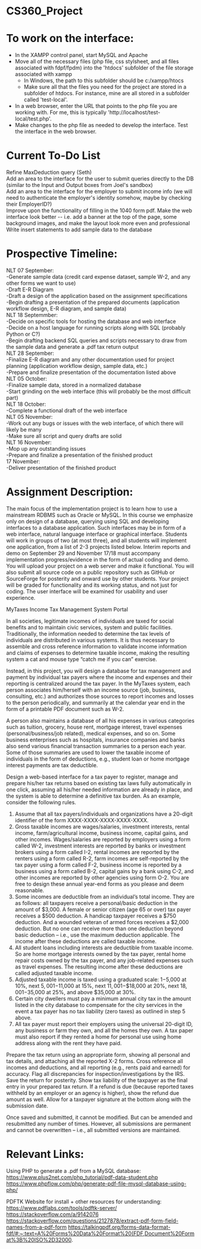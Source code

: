 # CS360_Project

# To work on the interface:  
 - In the XAMPP control panel, start MySQL and Apache  
 - Move all of the necessary files (php file, css stylsheet, and all files associated with fdpf/fpdm) into the 'htdocs' subfolder of the file storage associated with xampp    
    - In Windows, the path to this subfolder should be c:/xampp/htocs  
    - Make sure all that the files you need for the project are stored in a subfolder of htdocs. For instance, mine are all stored in a subfolder called 'test-local'.  
 - In a web browser, enter the URL that points to the php file you are working with. For me, this is typically 'http://localhost/test-local/test.php'.  
 - Make changes to the php file as needed to develop the interface. Test the interface in the web browser.  

# Current To-Do List
Refine MaxDeduction query (Seth)  
Add an area to the interface for the user to submit queries directly to the DB (similar to the Input and Output boxes from Joel's sandbox)  
Add an area to the interface for the employer to submit income info (we will need to authenticate the employer's identity somehow, maybe by checking their EmployerID?)  
Improve upon the functionality of filling in the 1040 form pdf. 
Make the web interface look better -- i.e. add a banner at the top of the page, some background images, and make the layout look more even and professional  
Write insert statements to add sample data to the database  

# Prospective Timeline:
NLT 07 September:  
  -Generate sample data (credit card expense dataset, sample W-2, and any other forms we want to use)  
  -Draft E-R Diagram  
  -Draft a design of the application based on the assignment specifications  
  -Begin drafting a presentation of the prepared documents (application workflow design, E-R diagram, and sample data)  
NLT 18 Septemmber:  
  -Decide on specific tools for hosting the database and web interface  
  -Decide on a host language for running scripts along with SQL (probably Python or C?)  
  -Begin drafting backend SQL queries and scripts necessary to draw from the sample data and generate a .pdf tax return output  
 NLT 28 September:  
  -Finalize E-R diagram and any other documentation used for project planning (application workflow design, sample data, etc.)  
  -Prepare and finalize presentation of the documentation listed above  
 NLT 05 October:  
  -Finalize sample data, stored in a normalized database  
  -Start grinding on the web interface (this will probably be the most difficult part)  
NLT 18 October:  
  -Complete a functional draft of the web interface   
NLT 05 November:  
  -Work out any bugs or issues with the web interface, of which there will likely be many  
  -Make sure all script and query drafts are solid  
NLT 16 November:  
  -Mop up any outstanding issues  
  -Prepare and finalize a presentation of the finished product  
17 November:  
  -Deliver presentation of the finished product  
  
# Assignment Description:
The main focus of the implementation project is to learn how to use a mainstream RDBMS such as Oracle or MySQL. In this course we emphasize only on design of a database, querying using SQL and developing interfaces to a database application. Such interfaces may be in form of a web interface, natural language interface or graphical interface. Students will work in groups of two (at most three), and all students will implement one application, from a list of 2-3 projects listed below. Interim reports and demo on September 29 and November 17/18 must accompany implementation progress/evidence in the form of actual coding and demo. You will upload your project on a web server and make it functional. You will also submit all source code on a public repository such as GitHub or SourceForge for posterity and onward use by other students. Your project will be graded for functionality and its working status, and not just for coding. The user interface will be examined for usability and user experience.

MyTaxes Income Tax Management System Portal

In all societies, legitimate incomes of individuals are taxed for social benefits and to maintain civic services, system and public facilities. Traditionally, the information needed to determine the tax levels of individuals are distributed in various systems. It is thus necessary to assemble and cross reference information to validate income information and claims of expenses to determine taxable income, making the resulting system a cat and mouse type “catch me if you can” exercise.

Instead, in this project, you will design a database for tax management and payment by individual tax payers where the income and expenses and their reporting is centralized around the tax payer. In the MyTaxes system, each person associates him/herself with an income source (job, business, consulting, etc.) and authorizes those sources to report incomes and losses to the person periodically, and summarily at the calendar year end in the form of a printable PDF document such as W-2.

A person also maintains a database of all his expenses in various categories such as tuition, grocery, house rent, mortgage interest, travel expenses (personal/business/job related), medical expenses, and so on. Some business enterprises such as hospitals, insurance companies and banks also send various financial transaction summaries to a person each year. Some of those summaries are used to lower the taxable income of individuals in the form of deductions, e.g., student loan or home mortgage interest payments are tax deductible. 

Design a web-based interface for a tax payer to register, manage and prepare his/her tax returns based on existing tax laws fully automatically in one click, assuming all his/her needed information are already in place, and the system is able to determine a definitive tax burden. As an example, consider the following rules.
1.	Assume that all tax payers/individuals and organizations have a 20-digit identifier of the form XXXX-XXXX-XXXX-XXXX-XXXX.
2.	Gross taxable incomes are wages/salaries, investment interests, rental income, farm/agricultural income, business income, capital gains, and other incomes. Wages/salaries are reported by employers using a form called W-2, investment interests are reported by banks or investment brokers using a form called I-2, rental incomes are reported by the renters using a form called R-2, farm incomes are self-reported by the tax payer using a form called F-2, business income is reported by a business using a form called B-2, capital gains by a bank using C-2, and other incomes are reported by other agencies using form O-2. You are free to design these annual year-end forms as you please and deem reasonable.
3.	Some incomes are deductible from an individual’s total income. They are as follows: all taxpayers receive a personal/basic deduction in the amount of $3,000. A female or senior citizen (age 65 or over) tax payer receives a $500 deduction. A handicap taxpayer receives a $750 deduction. And a wounded veteran of armed forces receives a $2,000 deduction. But no one can receive more than one deduction beyond basic deduction – i.e., use the maximum deduction applicable. The income after these deductions are called taxable income.
4.	All student loans including interests are deductible from taxable income. So are home mortgage interests owned by the tax payer, rental home repair costs owned by the tax payer, and any job-related expenses such as travel expenses. The resulting income after these deductions are called adjusted taxable income.
5.	Adjusted taxable income is taxed using a graduated scale: $1-$5,000 at 10%, next $5,001-$11,000 at 15%, next $11,001-$$18,000 at 20%, next $18,001-$35,000 at 25%, and above $35,000 at 30%.
6.	Certain city dwellers must pay a minimum annual city tax in the amount listed in the city database to compensate for the city services in the event a tax payer has no tax liability (zero taxes) as outlined in step 5 above.
7.	All tax payer must report their employers using the universal 20-digit ID, any business or farm they own, and all the homes they own. A tax paper must also report if they rented a home for personal use using home address along with the rent they have paid.

Prepare the tax return using an appropriate form, showing all personal and tax details, and attaching all the reported X-2 forms. Cross reference all incomes and deductions, and all reporting (e.g., rents paid and earned) for accuracy. Flag all discrepancies for inspection/investigations by the IRS. Save the return for posterity. Show tax liability of the taxpayer as the final entry in your prepared tax return. If a refund is due (because reported taxes withheld by an employer or an agency is higher), show the refund due amount as well. Allow for a taxpayer signature at the bottom along with the submission date.

Once saved and submitted, it cannot be modified. But can be amended and resubmitted any number of times. However, all submissions are permanent and cannot be overwritten – i.e., all submitted versions are maintained.

# Relevant Links:
Using PHP to generate a .pdf from a MySQL database:
https://www.plus2net.com/php_tutorial/pdf-data-student.php
https://www.phpflow.com/php/generate-pdf-file-mysql-database-using-php/

PDFTK Website for install + other resources for understanding:
https://www.pdflabs.com/tools/pdftk-server/
https://stackoverflow.com/a/9142076
https://stackoverflow.com/questions/2127878/extract-pdf-form-field-names-from-a-pdf-form
https://talkingpdf.org/forms-data-format-fdf/#:~:text=A%20Forms%20Data%20Format%20(FDF,Document%20Format%3B%20ISO%2D32000.


